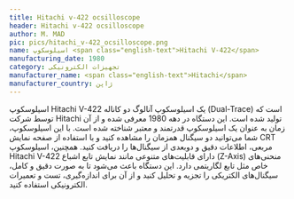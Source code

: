 ```yaml
---
title: Hitachi v-422 ocsilloscope
header: Hitachi v-422 ocsilloscope
author: M. MAD
pic: pics/hitachi_v-422_ocsilloscope.png
name: اسیلوسکوپ <span class="english-text">Hitachi V-422</span>
manufacturing_date: 1980
category: تجهیزات الکترونیکی
manufacturer_name: <span class="english-text">Hitachi</span>
manufacturer_country: ژاپن
---
```

<p>
اسیلوسکوپ
<span class="english-text">Hitachi V-422</span>
یک اسیلوسکوپ آنالوگ دو کاناله
<span class="english-text">(Dual-Trace)</span>
است که توسط شرکت
<span class="english-text">Hitachi</span>
تولید شده است. این دستگاه در دهه 1980 معرفی شده و از آن زمان به عنوان یک
اسیلوسکوپ قدرتمند و معتبر شناخته شده است. با این اسیلوسکوپ، شما می‌توانید دو
سیگنال همزمان را مشاهده کنید و با استفاده از صفحه نمایش
<span class="english-text">CRT</span>
مربعی، اطلاعات دقیق و دوبعدی از سیگنال‌ها را دریافت کنید. همچنین، اسیلوسکوپ
<span class="english-text">Hitachi V-422</span>
دارای قابلیت‌های متنوعی مانند نمایش تابع اشباع
<span class="english-text">(Z-Axis)</span>
منحنی‌های خاص مثل تابع لگاریتمی دارد. این دستگاه باعث می‌شود تا به صورت دقیق و
کامل، سیگنال‌های الکتریکی را تجزیه و تحلیل کنید و از آن برای اندازه‌گیری، تست
و تعمیرات الکترونیکی استفاده کنید.
</p>
